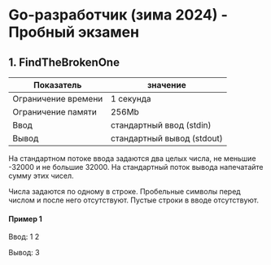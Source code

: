 # Go-разработчик (зима 2024) - Пробный экзамен

## 1. FindTheBrokenOne

| Показатель           | значение                   |
|----------------------|----------------------------|
| Ограничение времени  | 1 секунда                  |
| Ограничение памяти   | 256Mb                      |
| Ввод                 | стандартный ввод (stdin)   |
| Вывод                | стандартный вывод (stdout) |

На стандартном потоке ввода задаются два целых числа, не меньшие -32000 и не большие 32000. На стандартный поток вывода напечатайте сумму этих чисел.

Числа задаются по одному в строке. Пробельные символы перед числом и после него отсутствуют. Пустые строки в вводе отсутствуют.

#### Пример 1

Ввод:
1
2

Вывод:
3
